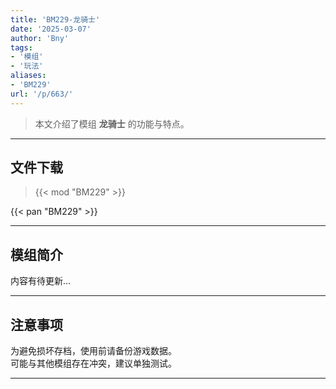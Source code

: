 ```yaml
---
title: 'BM229-龙骑士'
date: '2025-03-07'
author: 'Bny'
tags:
- '模组'
- '玩法'
aliases:
- 'BM229'
url: '/p/663/'
---
```


> 本文介绍了模组 **龙骑士** 的功能与特点。

---

## 文件下载  

> {{< mod "BM229" >}}  

{{< pan "BM229" >}}  

---

## 模组简介

>  
内容有待更新...  

---

## 注意事项

>  
为避免损坏存档，使用前请备份游戏数据。  
可能与其他模组存在冲突，建议单独测试。  

---


